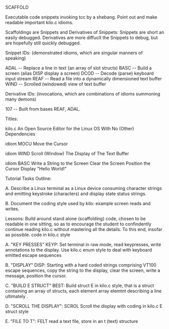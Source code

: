 
SCAFFOLD 

  Executable code snippets invoking tcc by a shebang. Point out 
  and make readable important kilo.c idioms.

  Scaffoldings are Snippets and Derivatives of Snippets:
   Snippets are short an easily debugged.
   Derivatives are more diffuclt the Snippets to debug, but are hopefully
     still quickly debugged. 

  Snippet IDs: (demonstrated idioms, which are singular manners of speaking)

   ADAL  --  Replace a line in text (an array of slot structs)
   BASC  --  Build a screen (alias DISP display a screen)
   DCOD  --  Decode (parse) keyboard input stream
   REAF  --  Read a file into a dynamically dimensioned text buffer 
   WIND  --  Scrolled (windowed) view of text buffer

  Derivative IDs: (invocations, 
                   which are combinations of idioms summoning many demons)

   107   --  Built from bases REAF, ADAL. 

  Titles: 

   kilo.c             An Open Source Editor
                       for the Linux OS
                   With No (Other) Dependencies

   idiom MOCU          Move the Cursor

   idiom WIND     Scroll (Window) The Display 
                             of
                       The Text Buffer

   idiom BASC     Write a String to the Screen
                      Clear the Screen
                     Position the Cursor
                    Display "Hello World!"

  Tutorial Tasks Outline:

  A. Describe a Linux terminal as a Linux device consuming character
     strings and emitting keystroke (characters) and display state 
     status strings.

  B. Document the coding style used by kilo: example screen reads 
     and writes.

  Lessons: Build around stand alone (scaffolding) code, chosen to be 
           readable in one sitting, so as to encourage the student to
           confindently continue reading kilo.c without mastering all 
           the details. To this end, insofar as possible. code in 
           kilo.c style

  A. "KEY PRESSES"
     KEYP: Set terminal in raw mode, read keypresses, write 
     annotations to the display. Use kilo.c enum style to deal
     with keyboard emitted escape sequences

  B. "DISPLAY"
     DISP: Starting with a hard coded strings comprising  VT100 
     escape sequences, copy the string to the display, clear the 
     screen, write a message, position the cursor.

  C. "BUILD E STRUCT"
     BEST: Build struct E in kilo.c style, that is a struct containing
     an array of structs, each element array elemtnt describing a line
     ultimately . 

  D. "SCROLL THE DISPLAY": SCROL
     Scroll the display with coding in kilo.c E struct style

  E. "FILE TO T": FELT 
     read a text file, store in an t (text) structure 
